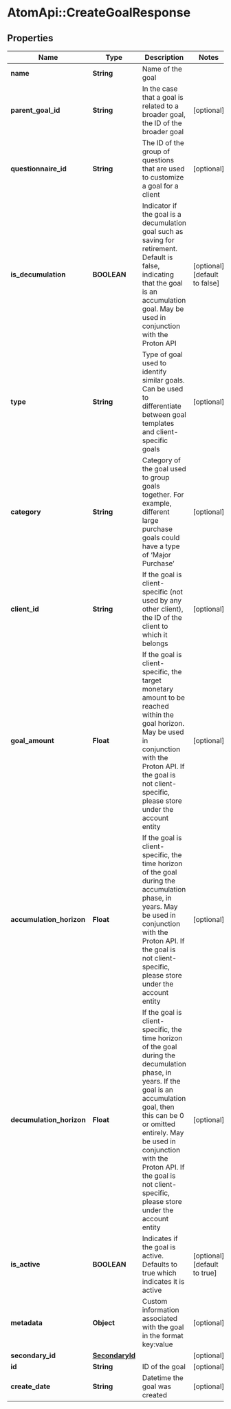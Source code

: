 # AtomApi::CreateGoalResponse

## Properties
Name | Type | Description | Notes
------------ | ------------- | ------------- | -------------
**name** | **String** | Name of the goal | 
**parent_goal_id** | **String** | In the case that a goal is related to a broader goal, the ID of the broader goal | [optional] 
**questionnaire_id** | **String** | The ID of the group of questions that are used to customize a goal for a client | [optional] 
**is_decumulation** | **BOOLEAN** | Indicator if the goal is a decumulation goal such as saving for retirement. Default is false, indicating that the goal is an accumulation goal. May be used in conjunction with the Proton API | [optional] [default to false]
**type** | **String** | Type of goal used to identify similar goals. Can be used to differentiate between goal templates and client-specific goals | [optional] 
**category** | **String** | Category of the goal used to group goals together. For example, different large purchase goals could have a type of ‘Major Purchase’ | [optional] 
**client_id** | **String** | If the goal is client-specific (not used by any other client), the ID of the client to which it belongs | [optional] 
**goal_amount** | **Float** | If the goal is client-specific, the target monetary amount to be reached within the goal horizon. May be used in conjunction with the Proton API. If the goal is not client-specific, please store under the account entity | [optional] 
**accumulation_horizon** | **Float** | If the goal is client-specific, the time horizon of the goal during the accumulation phase, in years. May be used in conjunction with the Proton API. If the goal is not client-specific, please store under the account entity | [optional] 
**decumulation_horizon** | **Float** | If the goal is client-specific, the time horizon of the goal during the decumulation phase, in years. If the goal is an accumulation goal, then this can be 0 or omitted entirely. May be used in conjunction with the Proton API. If the goal is not client-specific, please store under the account entity | [optional] 
**is_active** | **BOOLEAN** | Indicates if the goal is active. Defaults to true which indicates it is active | [optional] [default to true]
**metadata** | **Object** | Custom information associated with the goal in the format key:value | [optional] 
**secondary_id** | [**SecondaryId**](SecondaryId.md) |  | [optional] 
**id** | **String** | ID of the goal | [optional] 
**create_date** | **String** | Datetime the goal was created | [optional] 


